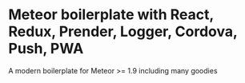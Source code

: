 # Meteor boilerplate with React, Redux, Prender, Logger, Cordova, Push, PWA

A modern boilerplate for Meteor >= 1.9 including many goodies
